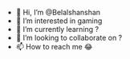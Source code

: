 - 👋 Hi, I’m @Belalshanshan
- 👀 I’m interested in gaming
- 🌱 I’m currently learning ?
- 💞️ I’m looking to collaborate on ?
- 📫 How to reach me 😂

<!---
Belalshanshan/Belalshanshan is a ✨ special ✨ repository because its `README.md` (this file) appears on your GitHub profile.
You can click the Preview link to take a look at your changes.
--->
